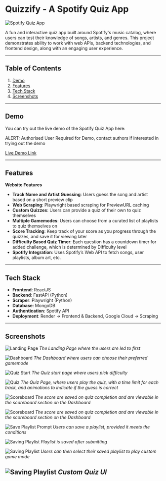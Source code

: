 # Quizzify - A Spotify Quiz App

[![Spotify Quiz App](https://img.shields.io/badge/Live-Demo-blue)](https://quizzify-frontend-6sp3.onrender.com/)

A fun and interactive quiz app built around Spotify's music catalog, where users can test their knowledge of songs, artists, and genres. This project demonstrates ability to work with web APIs, backend technologies, and frontend design, along with an engaging user experience.

---

## Table of Contents
1. [Demo](#demo)
2. [Features](#features)
3. [Tech Stack](#tech-stack)
4. [Screenshots](#screenshots)

---

## Demo

You can try out the live demo of the Spotify Quiz App here:

ALERT: Authorised User Required for Demo, contact authors if interested in trying out the demo

[Live Demo Link](https://quizzify-frontend-6sp3.onrender.com/)



---

## Features

**Website Features**

- **Track Name and Artist Guessing**: Users guess the song and artist based on a short preview clip
- **Web Scraping**: Playwright based scraping for PreviewURL caching
- **Custom Quizzes**: Users can provide a quiz of their own to quiz themselves
- **Multiple Gamemodes**: Users can choose from a curated list of playlists to quiz themselves on
- **Score Tracking**: Keep track of your score as you progress through the quizzes, and save it for viewing later
- **Difficulty Based Quiz Timer**: Each question has a countdown timer for added challenge, which is determined by Difficulty level
- **Spotify Integration**: Uses Spotify’s Web API to fetch songs, user playlists, album art, etc.

---

## Tech Stack

- **Frontend**: ReactJS
- **Backend**: FastAPI (Python)
- **Scraper**: Playwright (Python)
- **Database**: MongoDB
- **Authentication**: Spotify API
- **Deployment**: Render -> Frontend & Backend, Google Cloud -> Scraping

---

## Screenshots

![Landing Page](images/screenshot1.png)
*The Landing Page where the users are led to first*

![Dashboard](images/screenshot2.png)
*The Dashboard where users can choose their preferred gamemode* 

![Quiz Start](images/screenshot3.png)
*The Quiz start page where users pick difficulty* 

![Quiz](images/screenshot4.png)
*The Quiz Page, where users play the quiz, with a time limit for each track, and animations to indicate if the guess is correct* 

![Scoreboard](images/screenshot5.png)
*The score are saved on quiz completion and are viewable in the scoreboard section on the Dashboard* 

![Scoreboard](images/screenshot5.png)
*The score are saved on quiz completion and are viewable in the scoreboard section on the Dashboard* 

![Save Playlist Prompt](images/screenshot6.png)
*Users can save a playlist, provided it meets the conditions* 

![Saving Playlist](images/screenshot7.png)
*Playlist is saved after submitting* 

![Saving Playlist](images/screenshot8.png)
*Users can then select their saved playlist to play custom game mode*

![Saving Playlist](images/screenshot9.png)
*Custom Quiz UI*
---
